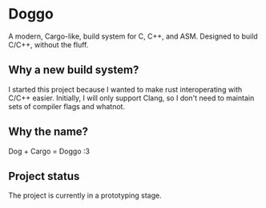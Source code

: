 # Doggo

A modern, Cargo-like, build system for C, C++, and ASM. Designed to build C/C++, without the fluff.

## Why a new build system?

I started this project because I wanted to make rust interoperating with C/C++ easier.
Initially, I will only support Clang, so I don't need to maintain sets of compiler flags and whatnot.

## Why the name?

Dog + Cargo = Doggo :3

## Project status

The project is currently in a prototyping stage.
